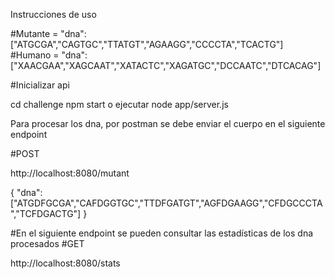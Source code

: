 Instrucciones de uso 

#Mutante = "dna":["ATGCGA","CAGTGC","TTATGT","AGAAGG","CCCCTA","TCACTG"]
#Humano = "dna": ["XAACGAA","XAGCAAT","XATACTC","XAGATGC","DCCAATC","DTCACAG"]



#Inicializar api

cd challenge 
npm start  o ejecutar node app/server.js


Para procesar los dna, por postman se debe enviar el cuerpo en el siguiente endpoint

#POST 

http://localhost:8080/mutant

{
    "dna":["ATGDFGCGA","CAFDGGTGC","TTDFGATGT","AGFDGAAGG","CFDGCCCTA","TCFDGACTG"]
}


#En el siguiente endpoint se pueden consultar las estadísticas de los dna procesados
#GET 

http://localhost:8080/stats









